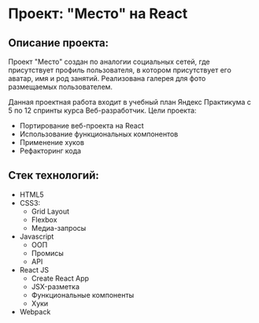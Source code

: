 # Проект: "Место" на React

## Описание проекта:
Проект "Место" создан по аналогии социальных сетей, где присутствует профиль пользователя, в котором присутствует его аватар, имя и род занятий. Реализована галерея для фото размещаемых пользователем.

Данная проектная работа входит в учебный план Яндекс Практикума с 5 по 12 спринты курса Веб-разработчик. Цели проекта:

* Портирование веб-проекта на React
* Использование функциональных компонентов
* Применение хуков
* Рефакторинг кода

## Стек технологий:

* HTML5
* CSS3:
    * Grid Layout
    * Flexbox
    * Медиа-запросы
* Javascript
    * ООП
    * Промисы
    * API
* React JS
    * Create React App
    * JSX-разметка
    * Функциональные компоненты
    * Хуки
* Webpack

